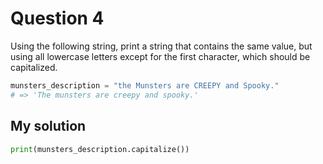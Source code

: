 # Question 4
Using the following string, print a string that contains the same value, but using all lowercase letters except for the first character, which should be capitalized.

```python
munsters_description = "the Munsters are CREEPY and Spooky."
# => 'The munsters are creepy and spooky.'
```

## My solution
```python
print(munsters_description.capitalize())
```